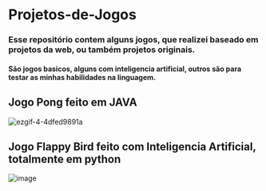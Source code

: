 # Projetos-de-Jogos
### Esse repositório contem alguns jogos, que realizei baseado em projetos da web, ou também projetos originais.
#### São jogos basicos, alguns com inteligencia artificial, outros são para testar as minhas habilidades na linguagem.

## Jogo Pong feito em JAVA
![ezgif-4-4dfed9891a](https://user-images.githubusercontent.com/101263522/177079947-aedee84e-beb5-4509-ae54-6b1128a7d79f.gif)

## Jogo Flappy Bird feito com Inteligencia Artificial, totalmente em python
![image](https://user-images.githubusercontent.com/101263522/177080314-f3557dda-20f9-4c99-982b-6b9ced93e79b.png)
